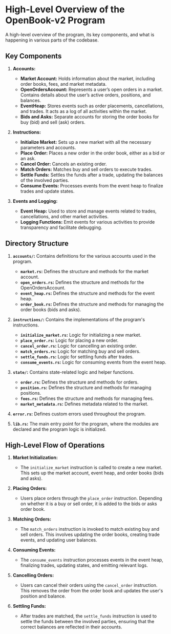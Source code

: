 # High-Level Overview of the OpenBook-v2 Program

A high-level overview of the program, its key components, and what is happening in various parts of the codebase.

## Key Components

1. **Accounts:**
   - **Market Account:** Holds information about the market, including order books, fees, and market metadata.
   - **OpenOrdersAccount:** Represents a user’s open orders in a market. Contains details about the user’s active orders, positions, and balances.
   - **EventHeap:** Stores events such as order placements, cancellations, and trades. It acts as a log of all activities within the market.
   - **Bids and Asks:** Separate accounts for storing the order books for buy (bid) and sell (ask) orders.

2. **Instructions:**
   - **Initialize Market:** Sets up a new market with all the necessary parameters and accounts.
   - **Place Order:** Places a new order in the order book, either as a bid or an ask.
   - **Cancel Order:** Cancels an existing order.
   - **Match Orders:** Matches buy and sell orders to execute trades.
   - **Settle Funds:** Settles the funds after a trade, updating the balances of the involved parties.
   - **Consume Events:** Processes events from the event heap to finalize trades and update states.

3. **Events and Logging:**
   - **Event Heap:** Used to store and manage events related to trades, cancellations, and other market activities.
   - **Logging Functions:** Emit events for various activities to provide transparency and facilitate debugging.

## Directory Structure

1. **`accounts/`:** Contains definitions for the various accounts used in the program.
   - **`market.rs`:** Defines the structure and methods for the market account.
   - **`open_orders.rs`:** Defines the structure and methods for the OpenOrdersAccount.
   - **`event_heap.rs`:** Defines the structure and methods for the event heap.
   - **`order_book.rs`:** Defines the structure and methods for managing the order books (bids and asks).

2. **`instructions/`:** Contains the implementations of the program's instructions.
   - **`initialize_market.rs`:** Logic for initializing a new market.
   - **`place_order.rs`:** Logic for placing a new order.
   - **`cancel_order.rs`:** Logic for cancelling an existing order.
   - **`match_orders.rs`:** Logic for matching buy and sell orders.
   - **`settle_funds.rs`:** Logic for settling funds after trades.
   - **`consume_events.rs`:** Logic for consuming events from the event heap.

3. **`state/`:** Contains state-related logic and helper functions.
   - **`order.rs`:** Defines the structure and methods for orders.
   - **`position.rs`:** Defines the structure and methods for managing positions.
   - **`fees.rs`:** Defines the structure and methods for managing fees.
   - **`market_metadata.rs`:** Defines metadata related to the market.

4. **`error.rs`:** Defines custom errors used throughout the program.

5. **`lib.rs`:** The main entry point for the program, where the modules are declared and the program logic is initialized.

## High-Level Flow of Operations

1. **Market Initialization:**
   - The `initialize_market` instruction is called to create a new market. This sets up the market account, event heap, and order books (bids and asks).

2. **Placing Orders:**
   - Users place orders through the `place_order` instruction. Depending on whether it is a buy or sell order, it is added to the bids or asks order book.

3. **Matching Orders:**
   - The `match_orders` instruction is invoked to match existing buy and sell orders. This involves updating the order books, creating trade events, and updating user balances.

4. **Consuming Events:**
   - The `consume_events` instruction processes events in the event heap, finalizing trades, updating states, and emitting relevant logs.

5. **Cancelling Orders:**
   - Users can cancel their orders using the `cancel_order` instruction. This removes the order from the order book and updates the user's position and balance.

6. **Settling Funds:**
   - After trades are matched, the `settle_funds` instruction is used to settle the funds between the involved parties, ensuring that the correct balances are reflected in their accounts.
